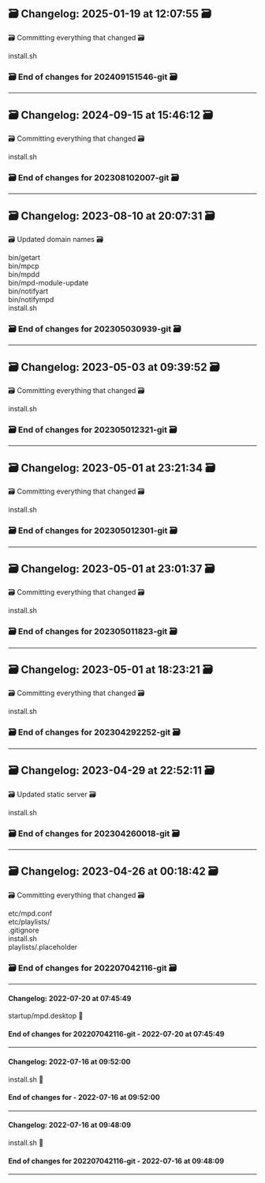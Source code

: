 ## 🗃️ Changelog: 2025-01-19 at 12:07:55 🗃️  

🗃️ Committing everything that changed 🗃️  
  
  
install.sh  


### 🗃️ End of changes for 202409151546-git 🗃️  

----  
## 🗃️ Changelog: 2024-09-15 at 15:46:12 🗃️  

🗃️ Committing everything that changed 🗃️  
  
  
install.sh  


### 🗃️ End of changes for 202308102007-git 🗃️  

----  
## 🗃️ Changelog: 2023-08-10 at 20:07:31 🗃️  

🗃️ Updated domain names 🗃️  
  
  
bin/getart  
bin/mpcp  
bin/mpdd  
bin/mpd-module-update  
bin/notifyart  
bin/notifympd  
install.sh  


### 🗃️ End of changes for 202305030939-git 🗃️  

----  
## 🗃️ Changelog: 2023-05-03 at 09:39:52 🗃️  

🗃️ Committing everything that changed 🗃️  
  
  
install.sh  


### 🗃️ End of changes for 202305012321-git 🗃️  

----  
## 🗃️ Changelog: 2023-05-01 at 23:21:34 🗃️  

🗃️ Committing everything that changed 🗃️  
  
  
install.sh  


### 🗃️ End of changes for 202305012301-git 🗃️  

----  
## 🗃️ Changelog: 2023-05-01 at 23:01:37 🗃️  

🗃️ Committing everything that changed 🗃️  
  
  
install.sh  


### 🗃️ End of changes for 202305011823-git 🗃️  

----  
## 🗃️ Changelog: 2023-05-01 at 18:23:21 🗃️  

🗃️ Committing everything that changed 🗃️  
  
  
install.sh  


### 🗃️ End of changes for 202304292252-git 🗃️  

----  
## 🗃️ Changelog: 2023-04-29 at 22:52:11 🗃️  

🗃️ Updated static server 🗃️  
  
  
install.sh  


### 🗃️ End of changes for 202304260018-git 🗃️  

----  
## 🗃️ Changelog: 2023-04-26 at 00:18:42 🗃️  

🗃️ Committing everything that changed 🗃️  
  
  
etc/mpd.conf  
etc/playlists/  
.gitignore  
install.sh  
playlists/.placeholder  


### 🗃️ End of changes for 202207042116-git 🗃️  

----  
#### Changelog: 2022-07-20 at 07:45:49  
  
startup/mpd.desktop      🚀  
  
#### End of changes for 202207042116-git - 2022-07-20 at 07:45:49  
  
----  
  
#### Changelog: 2022-07-16 at 09:52:00  
  
install.sh      🚀  
  
#### End of changes for  - 2022-07-16 at 09:52:00  
  
----  
  
#### Changelog: 2022-07-16 at 09:48:09  
  
install.sh      🚀  
  
#### End of changes for 202207042116-git - 2022-07-16 at 09:48:09  
  
----  
  
